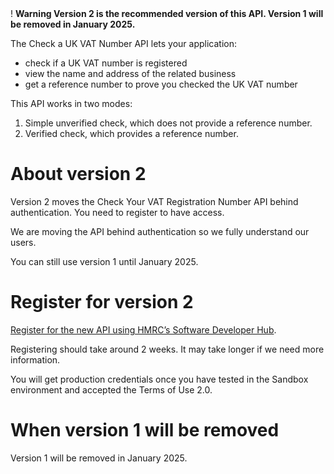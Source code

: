<div class="govuk-warning-text">
  <span class="govuk-warning-text__icon" aria-hidden="true">!</span>
  <strong class="govuk-warning-text__text">
    <span class="govuk-visually-hidden">Warning</span>
    Version 2 is the recommended version of this API. Version 1 will be removed in January 2025.
  </strong>
</div>
    
The Check a UK VAT Number API lets your application:

* check if a UK VAT number is registered
* view the name and address of the related business
* get a reference number to prove you checked the UK VAT number

This API works in two modes:

1. Simple unverified check, which does not provide a reference number.
2. Verified check, which provides a reference number.
    
# About version 2
Version 2 moves the Check Your VAT Registration Number API behind authentication. You need to register to have access.
    
We are moving the API behind authentication so we fully understand our users.
    
You can still use version 1 until January 2025.
    
# Register for version 2
[Register for the new API using HMRC’s Software Developer Hub](https://developer.service.hmrc.gov.uk/api-documentation/docs/using-the-hub).
    
Registering should take around 2 weeks. It may take longer if we need more information.
    
You will get production credentials once you have tested in the Sandbox environment and accepted the Terms of Use 2.0.
    
# When version 1 will be removed
Version 1 will be removed in January 2025.